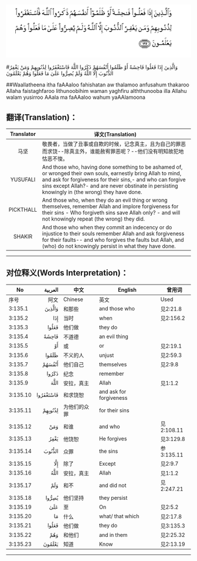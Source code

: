 ![003:135](images/003_135.gif)

#وَالَّذِينَ إِذَا فَعَلُوا فَاحِشَةً أَوْ ظَلَمُوا أَنْفُسَهُمْ ذَكَرُوا اللَّهَ فَاسْتَغْفَرُوا لِذُنُوبِهِمْ وَمَنْ يَغْفِرُ الذُّنُوبَ إِلَّا اللَّهُ وَلَمْ يُصِرُّوا عَلَىٰ مَا فَعَلُوا وَهُمْ يَعْلَمُونَ 

##Waallatheena itha faAAaloo fahishatan aw thalamoo anfusahum thakaroo Allaha faistaghfaroo lithunoobihim waman yaghfiru alththunooba illa Allahu walam yusirroo AAala ma faAAaloo wahum yaAAlamoona 

## 翻译(Translation)：

| Translator | 译文(Translation)                                            |
| :--------: | ------------------------------------------------------------ |
|    马坚    | 敬畏者，当做了丑事或自欺的时候，记念真主，且为自己的罪恶而求饶--除真主外，谁能赦宥罪恶呢？--他们没有明知故犯地怙恶不悛。 |
|  YUSUFALI  | And those who, having done something to be ashamed of, or wronged their own souls, earnestly bring Allah to mind, and ask for forgiveness for their sins,- and who can forgive sins except Allah?- and are never obstinate in persisting knowingly in (the wrong) they have done. |
| PICKTHALL  | And those who, when they do an evil thing or wrong themselves, remember Allah and implore forgiveness for their sins - Who forgiveth sins save Allah only? - and will not knowingly repeat (the wrong) they did. |
|   SHAKIR   | And those who when they commit an indecency or do injustice to their souls remember Allah and ask forgiveness for their faults-- and who forgives the faults but Allah, and (who) do not knowingly persist in what they have done. |

---

## 对位释义(Words Interpretation)：

| No   | العربية | 中文    | English | 曾用词 |
| ---- | ------: | ------- | ------- | ------ |
| 序号 |    阿文 | Chinese | 英文    | Used   |
| 3:135.1  | وَالَّذِينَ    | 和那些       | and those who           | 见2:21.8   |
| 3:135.2  | إِذَا       | 当时         | when                    | 见2:156.2  |
| 3:135.3  | فَعَلُوا     | 他们做       | they do                 |            |
| 3:135.4  | فَاحِشَةً     | 不道德       | an evil thing           |            |
| 3:135.5  | أَوْ        | 或           | or                      | 见2:19.1   |
| 3:135.6  | ظَلَمُوا     | 不义的人     | unjust                  | 见2:59.3   |
| 3:135.7  | أَنْفُسَهُمْ    | 他们自己     | themselves              | 见2:9.8    |
| 3:135.8  | ذَكَرُوا     | 纪念         | remember                |            |
| 3:135.9  | اللَّهَ      | 安拉，真主   | Allah                   | 见1:1.2    |
| 3:135.10 | فَاسْتَغْفَرُوا | 和求饶恕     | and ask for forgiveness |            |
| 3:135.11 | لِذُنُوبِهِمْ   | 为他们的众罪 | for their sins          |            |
| 3:135.12 | وَمَنْ       | 和谁         | and who                 | 见2:108.11 |
| 3:135.13 | يَغْفِرُ      | 他饶恕       | He forgives             | 见3:129.8  |
| 3:135.14 | الذُّنُوبَ    | 众罪         | the sins                | 参3:135.11 |
| 3:135.15 | إِلَّا       | 除了         | Except                  | 见2:9.7    |
| 3:135.16 | اللَّهُ      | 安拉，真主   | Allah                   | 见1:1.2    |
| 3:135.17 | وَلَمْ       | 和不         | and did not             | 见2:247.21 |
| 3:135.18 | يُصِرُّوا     | 他们坚持     | they persist            |            |
| 3:135.19 | عَلَىٰ       | 至           | On                      | 见2:5.2    |
| 3:135.20 | مَا        | 什么         | what/ that which        | 见2:17.8   |
| 3:135.21 | فَعَلُوا     | 他们做       | they do                 | 见3:135.3  |
| 3:135.22 | وَهُمْ       | 和他们       | and in them             | 见2:25.32  |
| 3:135.23 | يَعْلَمُونَ    | 知道         | Know                    | 见2:13.19  |

---
